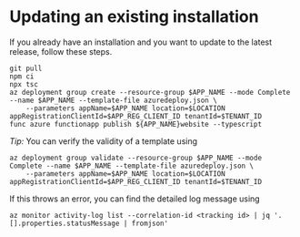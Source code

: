# Updating an existing installation

If you already have an installation and you want to update to the latest
release, follow these steps.

    git pull
    npm ci
    npx tsc
    az deployment group create --resource-group $APP_NAME --mode Complete --name $APP_NAME --template-file azuredeploy.json \
        --parameters appName=$APP_NAME location=$LOCATION appRegistrationClientId=$APP_REG_CLIENT_ID tenantId=$TENANT_ID
    func azure functionapp publish ${APP_NAME}website --typescript

_Tip:_ You can verify the validity of a template using

    az deployment group validate --resource-group $APP_NAME --mode Complete --name $APP_NAME --template-file azuredeploy.json \
        --parameters appName=$APP_NAME location=$LOCATION appRegistrationClientId=$APP_REG_CLIENT_ID tenantId=$TENANT_ID

If this throws an error, you can find the detailed log message using

    az monitor activity-log list --correlation-id <tracking id> | jq '.[].properties.statusMessage | fromjson'
